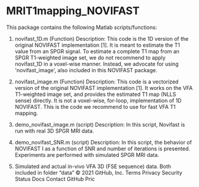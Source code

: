 # MRIT1mapping_NOVIFAST
This package contains the following Matlab scripts/functions:

1) novifast_1D.m (Function)
    Description:
            This code is the 1D version of the original NOVIFAST implementation [1]. It is meant to estimate the T1 value from an SPGR signal. To estimate a complete T1 map from an SPGR T1-weighted image set, we do not recommend to apply novifast_1D in a voxel-wise manner. Instead, we advocate for using 'novifast_image', also included in this NOVIFAST package.
2) novifast_image.m (Function)
    Description:
            This code is a vectorized version of the original NOVIFAST implementation [1].  It works on the VFA T1-weighted image set, and provides the estimated T1 map (NLLS sense) directly. It is not a voxel-wise, for-loop, implementation of 1D NOVIFAST. This is the code we recommend to use for fast VFA T1 mapping.

3) demo_novifast_image.m (script)
    Description:
            In this script, Novifast is run with real 3D SPGR MRI data. 

4) demo_novifast_SNR.m (script)
    Description:
            In this script, the behavior of NOVIFAST I as a function of SNR and number of iterations is presented. Experiments are performed with simulated SPGR MRI data.

5) Simulated and actual in-vivo VFA 3D (FSE sequence) data. Both included in folder “data”
© 2021 GitHub, Inc.
Terms
Privacy
Security
Status
Docs
Contact GitHub
Pric
